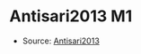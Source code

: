 <a name="material" />

# Antisari2013 M1
<script type="application/ld+json">
  {
    "@context": "https://schema.org/",
    "@type": "ChemicalSubstance",
    "http://purl.org/dc/terms/conformsTo":
      {
        "@type": "CreativeWork",
        "@id": "https://bioschemas.org/profiles/ChemicalSubstance/0.4-RELEASE/"
      },
    "@id": "https://egonw.github.io/nanowiki/nanowiki300.html#material",
    "name": "Antisari2013 M1",
    "sameAs": "http://127.0.0.1/mediawiki/index.php/Special:URIResolver/Antisari2013_M1"
  }
</script>


* Source: [Antisari2013](Antisari2013.md)
